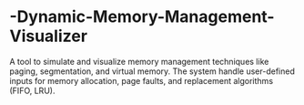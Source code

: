 # -Dynamic-Memory-Management-Visualizer
A tool to simulate and visualize memory management techniques like paging, segmentation, and virtual memory. The system  handle user-defined inputs for memory allocation, page faults, and replacement algorithms (FIFO, LRU).

